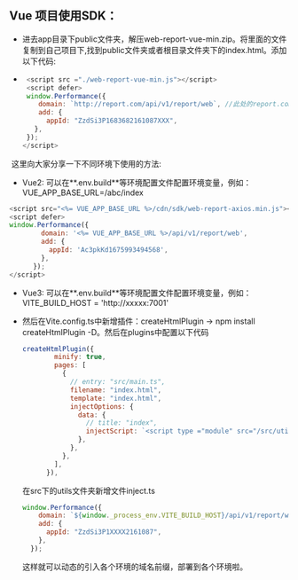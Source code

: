## Vue 项目使用SDK：

- 进去app目录下public文件夹，解压web-report-vue-min.zip。将里面的文件复制到自己项目下,找到public文件夹或者根目录文件夹下的index.html。添加以下代码:

- ```js
   <script src ="./web-report-vue-min.js"></script>
   <script defer>
   window.Performance({
      domain: `http://report.com/api/v1/report/web`, //此处的report.com指你自己部署的域名，假如是本机启动填127.0.0.1
      add: {
        appId: "ZzdSi3P1683682161087XXX",
     },
   });
  </script>
  ```

​	这里向大家分享一下不同环境下使用的方法: 

- Vue2: 可以在**.env.build**等环境配置文件配置环境变量，例如： VUE_APP_BASE_URL=/abc/index

```js
<script src="<%= VUE_APP_BASE_URL %>/cdn/sdk/web-report-axios.min.js"></script>
<script defer>
window.Performance({
        domain: '<%= VUE_APP_BASE_URL %>/api/v1/report/web',
        add: {
          appId: 'Ac3pkKd1675993494568',
        },
      });
</script>
```

- Vue3: 可以在**.env.build**等环境配置文件配置环境变量，例如： VITE_BUILD_HOST = 'http://xxxxx:7001'

- 然后在Vite.config.ts中新增插件：createHtmlPlugin -> npm install createHtmlPlugin -D。然后在plugins中配置以下代码

  ```js
  createHtmlPlugin({
          minify: true,
          pages: [
            {
              // entry: "src/main.ts",
              filename: "index.html",
              template: "index.html",
              injectOptions: {
                data: {
                  // title: "index",
                  injectScript: `<script type ="module" src="/src/utils/inject.ts" defer></script>`,
                },
              },
            },
          ],
        }),
  ```

  在src下的utils文件夹新增文件inject.ts

  ```js
  window.Performance({
      domain: `${window._process_env.VITE_BUILD_HOST}/api/v1/report/web`,
      add: {
        appId: "ZzdSi3P1XXXX2161087",
      },
    });
  ```

  这样就可以动态的引入各个环境的域名前缀，部署到各个环境啦。
